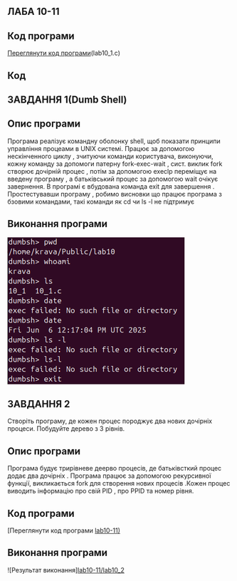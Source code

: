 ## ЛАБА 10-11 

## Код програми
[Переглянути код програми](lab10_1)(lab10_1.c)

## Код
## ЗАВДАННЯ 1(Dumb Shell)


## Опис програми
Програма реалізує командну оболонку shell, щоб показати принципи управління процеами в UNIX  системі. Працює за допомогою нескінченного циклу , зчитуючи команди користувача, виконуючи, кожну команду за допомоги патерну fork-exec-wait , сист. виклик fork створює дочірній процес , потім за допомогою execlp переміщує на введену програму , а батьківський процес за допомогою wait очікує завернення. В програмі є вбудована команда exit для завершення . Простестувавши програму , робимо висновки що працює програма з бзовими командами, такі команди як cd чи ls -l  не підтримує



## Виконання програми

![Результат виконання](10_1.png)



## ЗАВДАННЯ 2

Створіть програму, де кожен процес породжує два нових дочірніх процеси. Побудуйте дерево з 3 рівнів.


## Опис програми

Програма будує трирівневе деерво процесів, де батьківсткий процес додає два дочірніх . Програма працює за допомогою рекурсивної функції, викликається fork для створення нових процесів .Кожен процес виводить інформацію про свій PID , про PPID та номер рівня. 


## Код програми
[Переглянути код програми [lab10-11)](lab10_2.c)

## Виконання програми

![Результат виконання][lab10-11/lab10_2](10_2.png)



